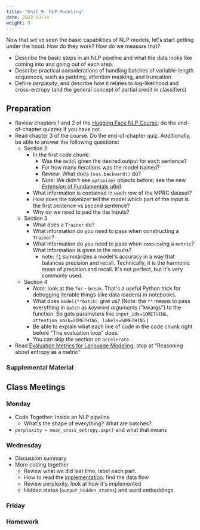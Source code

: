 ```yaml
---
title: "Unit 9: NLP Modeling"
date: 2022-03-14
weight: 9
---
```


Now that we've seen the basic capabilities of NLP models, let's start getting under the hood. How do they work? How do we measure that?

- Describe the basic steps in an NLP pipeline and what the data looks like coming into and going out of each step.
- Describe practical considerations of handling batches of variable-length sequences, such as padding, attention masking, and truncation.
- Define *perplexity*, and describe how it relates to log-likelihood and cross-entropy (and the general concept of partial credit in classifiers)

## Preparation

- Review chapters 1 and 2 of the [Hugging Face NLP Course](https://huggingface.co/course/); do the end-of-chapter quizzes if you have not.
- Read chapter 3 of the course. Do the end-of-chapter quiz. Additionally, be able to answer the following questions:
  - Section 2
    - In the first code chunk:
      - Was the `model` given the desired output for each sentence?
      - For how many iterations was the model trained?
      - *Review*: What does `loss.backward()` do?
      - *Note*: We didn't see `optimizer` objects before; see the new [*Extension* of Fundamentals u6n1](/fundamentals/u6n1-mnist-clf.html#Extension)
    - What information is contained in each row of the MPRC dataset?
    - How does the tokenizer tell the model which part of the input is the first sentence vs second sentence?
    - Why do we need to pad the the inputs?
  - Section 3
    - What does a `Trainer` do?
    - What information do you need to pass when constructing a `Trainer`?
    - What information do you need to pass when `compute`ing a `metric`? What information is given in the results?
      - note: [`f1`](https://en.wikipedia.org/wiki/F-score) summarizes a model's accuracy in a way that balances precision and recall. Technically, it is the harmonic mean of precision and recall. It's not perfect, but it's very commonly used.
  - Section 4
    - *Note*: look at the `for` - `break`. That's a useful Python trick for debugging iterable things (like data loaders) in notebooks.
    - What does `model(**batch)` give us? (Note: the `**` means to pass everything in `batch` as *keyword arguments* ("kwargs") to the function. So gets parameters like `input_ids=SOMETHING, attention_mask=SOMETHING, labels=SOMETHING`.)
    - Be able to explain what each line of code in the code chunk right before "The evaluation loop" does.
    - You can skip the section on `accelerate`.
- Read [Evaluation Metrics for Language Modeling](https://thegradient.pub/understanding-evaluation-metrics-for-language-models/); stop at "Reasoning about entropy as a metric"

### Supplemental Material

## Class Meetings

### Monday

- Code Together: Inside an NLP pipeline
  - What's the shape of everything? What are batches?
- `perplexity = mean_cross_entropy.exp()` and what that means

### Wednesday

- Discussion summary
- More coding together
  - Review what we did last time, label each part.
  - How to read the [implementation](https://github.com/huggingface/transformers/blob/1d43933fbc1c1e40fd26117e47910a18c69fca74/src/transformers/models/gpt2/modeling_gpt2.py#L946): find the data flow
  - Review perplexity, look at how it's implemented
  - Hidden states (`output_hidden_states`) and word embeddings

### Friday

### Homework

